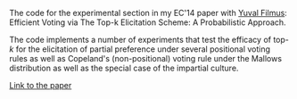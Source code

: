 The code for the experimental section in my EC'14 paper with [Yuval Filmus](http://www.cs.toronto.edu/~yuvalf/): Efficient Voting via The Top-k Elicitation Scheme: A Probabilistic Approach.

The code implements a number of experiments that test the efficacy of top-*k* for the elicitation of partial preference under several positional voting rules as well as Copeland's (non-positional) voting rule under the Mallows distribution as well as the special case of the impartial culture.

[Link to the paper](http://www.cs.toronto.edu/~oren/cs_toronto/Publications_files/topk_generalized_psf.pdf)
